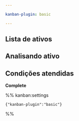 ```yaml
---

kanban-plugin: basic

---
```


## Lista de ativos



## Analisando ativo



## Condições atendidas

**Complete**




%% kanban:settings
```
{"kanban-plugin":"basic"}
```
%%